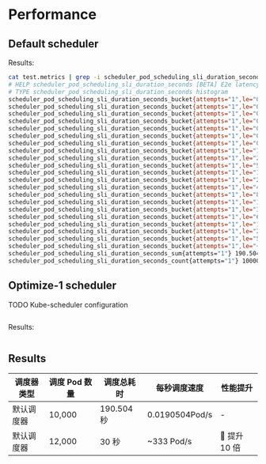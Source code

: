 # Performance

## Default scheduler
Results:
```bash
cat test.metrics | grep -i scheduler_pod_scheduling_sli_duration_seconds
# HELP scheduler_pod_scheduling_sli_duration_seconds [BETA] E2e latency for a pod being scheduled, from the time the pod enters the scheduling queue and might involve multiple scheduling attempts.
# TYPE scheduler_pod_scheduling_sli_duration_seconds histogram
scheduler_pod_scheduling_sli_duration_seconds_bucket{attempts="1",le="0.01"} 14
scheduler_pod_scheduling_sli_duration_seconds_bucket{attempts="1",le="0.02"} 7528
scheduler_pod_scheduling_sli_duration_seconds_bucket{attempts="1",le="0.04"} 9897
scheduler_pod_scheduling_sli_duration_seconds_bucket{attempts="1",le="0.08"} 9968
scheduler_pod_scheduling_sli_duration_seconds_bucket{attempts="1",le="0.16"} 9976
scheduler_pod_scheduling_sli_duration_seconds_bucket{attempts="1",le="0.32"} 9989
scheduler_pod_scheduling_sli_duration_seconds_bucket{attempts="1",le="0.64"} 10000
scheduler_pod_scheduling_sli_duration_seconds_bucket{attempts="1",le="1.28"} 10000
scheduler_pod_scheduling_sli_duration_seconds_bucket{attempts="1",le="2.56"} 10000
scheduler_pod_scheduling_sli_duration_seconds_bucket{attempts="1",le="5.12"} 10000
scheduler_pod_scheduling_sli_duration_seconds_bucket{attempts="1",le="10.24"} 10000
scheduler_pod_scheduling_sli_duration_seconds_bucket{attempts="1",le="20.48"} 10000
scheduler_pod_scheduling_sli_duration_seconds_bucket{attempts="1",le="40.96"} 10000
scheduler_pod_scheduling_sli_duration_seconds_bucket{attempts="1",le="81.92"} 10000
scheduler_pod_scheduling_sli_duration_seconds_bucket{attempts="1",le="163.84"} 10000
scheduler_pod_scheduling_sli_duration_seconds_bucket{attempts="1",le="327.68"} 10000
scheduler_pod_scheduling_sli_duration_seconds_bucket{attempts="1",le="655.36"} 10000
scheduler_pod_scheduling_sli_duration_seconds_bucket{attempts="1",le="1310.72"} 10000
scheduler_pod_scheduling_sli_duration_seconds_bucket{attempts="1",le="2621.44"} 10000
scheduler_pod_scheduling_sli_duration_seconds_bucket{attempts="1",le="5242.88"} 10000
scheduler_pod_scheduling_sli_duration_seconds_bucket{attempts="1",le="+Inf"} 10000
scheduler_pod_scheduling_sli_duration_seconds_sum{attempts="1"} 190.50470081799898
scheduler_pod_scheduling_sli_duration_seconds_count{attempts="1"} 10000
```
## Optimize-1 scheduler
TODO
Kube-scheduler configuration
```yaml

```
Results:
```bash

```


## Results
| 调度器类型       | 调度 Pod 数量 | 调度总耗时 | 每秒调度速度 | 性能提升 |
|------------------|---------------|-------------|----------------|------------|
| 默认调度器       | 10,000        | 190.504 秒       |  0.0190504Pod/s       | -          |
| 默认调度器     | 12,000        | 30 秒        | ~333 Pod/s      | 🚀 提升 10 倍 |